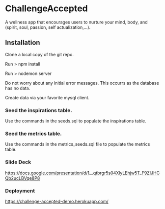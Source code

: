 # ChallengeAccepted

A wellness app that encourages users to nurture your mind, body, and (spirit, soul, passion, self actualization,...).

## Installation
Clone a local copy of the git repo.

Run > npm install

Run > nodemon server

Do not worry about any initial error messages.  This occurrs as the database has no data.

Create data via your favorite mysql client.

### Seed the inspirations table.
Use the commands in the seeds.sql to populate the inspirations table.

### Seed the metrics table.
Use the commands in the metrics_seeds.sql file to populate the metrics table.

### Slide Deck
https://docs.google.com/presentation/d/1__qtbrgr5s04XlyLEhjw5T_F9ZIJHCQb2ucLBVqe8P8

### Deployment
https://challenge-accepted-demo.herokuapp.com/
